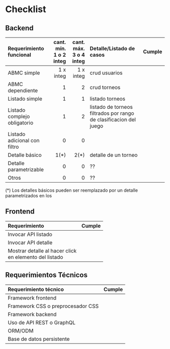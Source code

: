 # Checklist

## Backend

| Requerimiento funcional      | cant. mín.<br>1 o 2 integ | cant. máx.<br>3 o 4 integ | Detalle/Listado de casos                                          | Cumple |
| :--------------------------- | ------------------------: | ------------------------: | :---------------------------------------------------------------- | ------ |
| ABMC simple                  |                 1 x integ |                 1 x integ | crud usuarios                                                     |        |
| ABMC dependiente             |                         1 |                         2 | crud torneos                                                      |        |
| Listado simple               |                         1 |                         1 | listado torneos                                                   |        |
| Listado complejo obligatorio |                         1 |                         2 | listado de torneos filtrados por rango de clasificacion del juego |        |
| Listado adicional con filtro |                         0 |                         0 |                                                                   |        |
| Detalle básico               |                      1(*) |                      2(*) | detalle de un torneo                                              |        |
| Detalle parametrizable       |                         0 |                         0 | ??                                                                |        |
| Otros                        |                         0 |                         0 | ??                                                                |        |

(\*) Los detalles básicos pueden ser reemplazado por un detalle parametrizados en los

## Frontend

| Requerimiento                                              | Cumple |
| :--------------------------------------------------------- | ------ |
| Invocar API listado                                        |        |
| Invocar API detalle                                        |        |
| Mostrar detalle al hacer click <br>en elemento del listado |        |

## Requerimientos Técnicos

| Requerimiento técnico             | Cumple |
| :-------------------------------- | ------ |
| Framework frontend                |        |
| Framework CSS o preprocesador CSS |        |
| Framework backend                 |        |
| Uso de API REST o GraphQL         |        |
| ORM/ODM                           |        |
| Base de datos persistente         |        |

